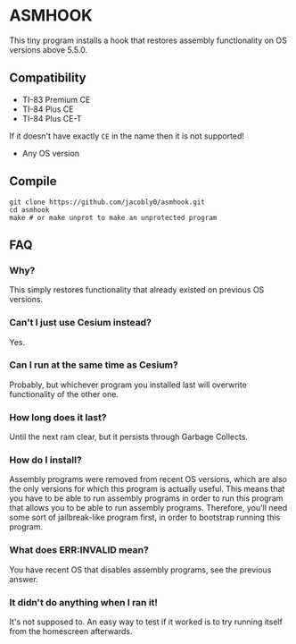 # ASMHOOK

This tiny program installs a hook that restores assembly functionality on OS versions above 5.5.0.

## Compatibility

- TI-83 Premium CE
- TI-84 Plus CE
- TI-84 Plus CE-T

If it doesn't have exactly `CE` in the name then it is not supported!

- Any OS version

## Compile

    git clone https://github.com/jacobly0/asmhook.git
    cd asmhook
    make # or make unprot to make an unprotected program

## FAQ

### Why?

This simply restores functionality that already existed on previous OS versions.

### Can't I just use Cesium instead?

Yes.

### Can I run at the same time as Cesium?

Probably, but whichever program you installed last will overwrite functionality of the other one.

### How long does it last?

Until the next ram clear, but it persists through Garbage Collects.

### How do I install?

Assembly programs were removed from recent OS versions, which are also the only versions for which this program is actually useful.  This means that you have to be able to run assembly programs in order to run this program that allows you to be able to run assembly programs.  Therefore, you'll need some sort of jailbreak-like program first, in order to bootstrap running this program.

### What does ERR:INVALID mean?

You have recent OS that disables assembly programs, see the previous answer.

### It didn't do anything when I ran it!

It's not supposed to.  An easy way to test if it worked is to try running itself from the homescreen afterwards.
